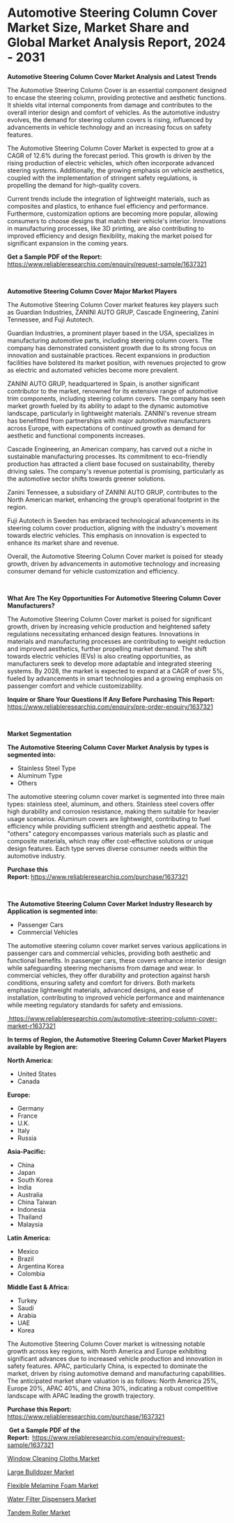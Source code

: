 <p><h1>Automotive Steering Column Cover Market Size, Market Share and Global Market Analysis Report, 2024 - 2031</h1></p><p><strong>Automotive Steering Column Cover Market Analysis and Latest Trends</strong></p>
<p><p>The Automotive Steering Column Cover is an essential component designed to encase the steering column, providing protective and aesthetic functions. It shields vital internal components from damage and contributes to the overall interior design and comfort of vehicles. As the automotive industry evolves, the demand for steering column covers is rising, influenced by advancements in vehicle technology and an increasing focus on safety features.</p><p>The Automotive Steering Column Cover Market is expected to grow at a CAGR of 12.6% during the forecast period. This growth is driven by the rising production of electric vehicles, which often incorporate advanced steering systems. Additionally, the growing emphasis on vehicle aesthetics, coupled with the implementation of stringent safety regulations, is propelling the demand for high-quality covers.</p><p>Current trends include the integration of lightweight materials, such as composites and plastics, to enhance fuel efficiency and performance. Furthermore, customization options are becoming more popular, allowing consumers to choose designs that match their vehicle's interior. Innovations in manufacturing processes, like 3D printing, are also contributing to improved efficiency and design flexibility, making the market poised for significant expansion in the coming years.</p></p>
<p><strong>Get a Sample PDF of the Report:&nbsp;</strong> <a href="https://www.reliableresearchiq.com/enquiry/request-sample/1637321">https://www.reliableresearchiq.com/enquiry/request-sample/1637321</a></p>
<p>&nbsp;</p>
<p><strong>Automotive Steering Column Cover Major Market Players</strong></p>
<p><p>The Automotive Steering Column Cover market features key players such as Guardian Industries, ZANINI AUTO GRUP, Cascade Engineering, Zanini Tennessee, and Fuji Autotech. </p><p>Guardian Industries, a prominent player based in the USA, specializes in manufacturing automotive parts, including steering column covers. The company has demonstrated consistent growth due to its strong focus on innovation and sustainable practices. Recent expansions in production facilities have bolstered its market position, with revenues projected to grow as electric and automated vehicles become more prevalent.</p><p>ZANINI AUTO GRUP, headquartered in Spain, is another significant contributor to the market, renowned for its extensive range of automotive trim components, including steering column covers. The company has seen market growth fueled by its ability to adapt to the dynamic automotive landscape, particularly in lightweight materials. ZANINI's revenue stream has benefitted from partnerships with major automotive manufacturers across Europe, with expectations of continued growth as demand for aesthetic and functional components increases.</p><p>Cascade Engineering, an American company, has carved out a niche in sustainable manufacturing processes. Its commitment to eco-friendly production has attracted a client base focused on sustainability, thereby driving sales. The company's revenue potential is promising, particularly as the automotive sector shifts towards greener solutions.</p><p>Zanini Tennessee, a subsidiary of ZANINI AUTO GRUP, contributes to the North American market, enhancing the group’s operational footprint in the region. </p><p>Fuji Autotech in Sweden has embraced technological advancements in its steering column cover production, aligning with the industry's movement towards electric vehicles. This emphasis on innovation is expected to enhance its market share and revenue.</p><p>Overall, the Automotive Steering Column Cover market is poised for steady growth, driven by advancements in automotive technology and increasing consumer demand for vehicle customization and efficiency.</p></p>
<p>&nbsp;</p>
<p><strong>What Are The Key Opportunities For Automotive Steering Column Cover Manufacturers?</strong></p>
<p><p>The Automotive Steering Column Cover market is poised for significant growth, driven by increasing vehicle production and heightened safety regulations necessitating enhanced design features. Innovations in materials and manufacturing processes are contributing to weight reduction and improved aesthetics, further propelling market demand. The shift towards electric vehicles (EVs) is also creating opportunities, as manufacturers seek to develop more adaptable and integrated steering systems. By 2028, the market is expected to expand at a CAGR of over 5%, fueled by advancements in smart technologies and a growing emphasis on passenger comfort and vehicle customizability.</p></p>
<p><strong>Inquire or Share Your Questions If Any Before Purchasing This Report:</strong> <a href="https://www.reliableresearchiq.com/enquiry/pre-order-enquiry/1637321">https://www.reliableresearchiq.com/enquiry/pre-order-enquiry/1637321</a></p>
<p>&nbsp;</p>
<p><strong>Market Segmentation</strong></p>
<p><strong>The Automotive Steering Column Cover Market Analysis by types is segmented into:</strong></p>
<p><ul><li>Stainless Steel Type</li><li>Aluminum Type</li><li>Others</li></ul></p>
<p><p>The automotive steering column cover market is segmented into three main types: stainless steel, aluminum, and others. Stainless steel covers offer high durability and corrosion resistance, making them suitable for heavier usage scenarios. Aluminum covers are lightweight, contributing to fuel efficiency while providing sufficient strength and aesthetic appeal. The "others" category encompasses various materials such as plastic and composite materials, which may offer cost-effective solutions or unique design features. Each type serves diverse consumer needs within the automotive industry.</p></p>
<p><strong>Purchase this Report:&nbsp;</strong><a href="https://www.reliableresearchiq.com/purchase/1637321">https://www.reliableresearchiq.com/purchase/1637321</a></p>
<p>&nbsp;</p>
<p><strong>The Automotive Steering Column Cover Market Industry Research by Application is segmented into:</strong></p>
<p><ul><li>Passenger Cars</li><li>Commercial Vehicles</li></ul></p>
<p><p>The automotive steering column cover market serves various applications in passenger cars and commercial vehicles, providing both aesthetic and functional benefits. In passenger cars, these covers enhance interior design while safeguarding steering mechanisms from damage and wear. In commercial vehicles, they offer durability and protection against harsh conditions, ensuring safety and comfort for drivers. Both markets emphasize lightweight materials, advanced designs, and ease of installation, contributing to improved vehicle performance and maintenance while meeting regulatory standards for safety and emissions.</p></p>
<p><a href="https://www.reliableresearchiq.com/automotive-steering-column-cover-market-r1637321">&nbsp;https://www.reliableresearchiq.com/automotive-steering-column-cover-market-r1637321</a></p>
<p><strong>In terms of Region, the Automotive Steering Column Cover Market Players available by Region are:</strong></p>
<p>
    <p> <strong> North America: </strong>
        <ul>
            <li>United States</li>
            <li>Canada</li>
        </ul>
        </p> 
    <p> <strong> Europe: </strong>
        <ul>
            <li>Germany</li>
            <li>France</li>
            <li>U.K.</li>
            <li>Italy</li>
            <li>Russia</li>
        </ul>
        </p> 
    <p> <strong> Asia-Pacific: </strong>
        <ul>
            <li>China</li>
            <li>Japan</li>
            <li>South Korea</li>
            <li>India</li>
            <li>Australia</li>
            <li>China Taiwan</li>
            <li>Indonesia</li>
            <li>Thailand</li>
            <li>Malaysia</li>
        </ul>
        </p> 
    <p> <strong> Latin America: </strong>
        <ul>
            <li>Mexico</li>
            <li>Brazil</li>
            <li>Argentina Korea</li>
            <li>Colombia</li>
        </ul>
        </p> 
    <p> <strong> Middle East & Africa: </strong>
        <ul>
            <li>Turkey</li>
            <li>Saudi</li>
            <li>Arabia</li>
            <li>UAE</li>
            <li>Korea</li>
        </ul>
    </p>
    </p>
<p><p>The Automotive Steering Column Cover market is witnessing notable growth across key regions, with North America and Europe exhibiting significant advances due to increased vehicle production and innovation in safety features. APAC, particularly China, is expected to dominate the market, driven by rising automotive demand and manufacturing capabilities. The anticipated market share valuation is as follows: North America 25%, Europe 20%, APAC 40%, and China 30%, indicating a robust competitive landscape with APAC leading the growth trajectory.</p></p>
<p><strong>Purchase this Report: </strong><a href="https://www.reliableresearchiq.com/purchase/1637321">https://www.reliableresearchiq.com/purchase/1637321</a></p>
<p>&nbsp;<strong>Get a Sample PDF of the Report:&nbsp;&nbsp;</strong><a href="https://www.reliableresearchiq.com/enquiry/request-sample/1637321">https://www.reliableresearchiq.com/enquiry/request-sample/1637321</a></p>
<p><strong></strong></p>
<p><p><a href="https://issuu.com/reportprime-2/docs/window-cleaning-cloths-market-size-_e92c217177b906">Window Cleaning Cloths Market</a></p><p><a href="https://www.linkedin.com/pulse/large-bulldozer-market-growth-outlook-from-2024-2031-projecting-kbxlf?trackingId=Y3TjLmE%2FQhay7t2bUKtauQ%3D%3D">Large Bulldozer Market</a></p><p><a href="https://medium.com/@philipwolf44/market-leaders-and-laggards-global-flexible-melamine-foam-market-trends-and-forecast-2024-2031-c2aeeda208ef">Flexible Melamine Foam Market</a></p><p><a href="https://issuu.com/reportprime-2/docs/water-filter-dispensers-market-size_1741fd196ed1eb">Water Filter Dispensers Market</a></p><p><a href="https://www.linkedin.com/pulse/what-factors-influence-tandem-roller-market-coming-n6sqe?trackingId=3qy5pyQ1SYyRJ%2BMzasJ8aw%3D%3D">Tandem Roller Market</a></p></p>